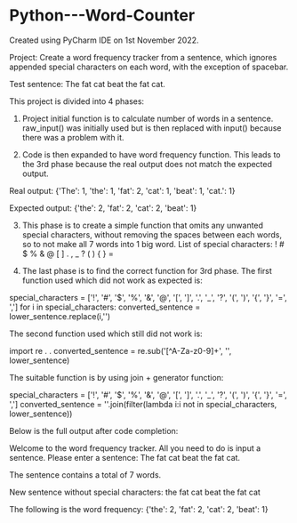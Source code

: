 # Python---Word-Counter
Created using PyCharm IDE on 1st November 2022.

Project: Create a word frequency tracker from a sentence, which ignores appended special characters on each word, with the exception of spacebar.

Test sentence: The fat cat beat the fat cat.

This project is divided into 4 phases:
1. Project initial function is to calculate number of words in a sentence. raw_input() was initially used but is then replaced with input() because there was a problem with it.

2. Code is then expanded to have word frequency function. This leads to the 3rd phase because the real output does not match the expected output.

  Real output:
  {'The': 1, 'the': 1, 'fat': 2, 'cat': 1, 'beat': 1, 'cat.': 1}

  Expected output:
  {'the': 2, 'fat': 2, 'cat': 2, 'beat': 1}

3. This phase is to create a simple function that omits any unwanted special characters, without removing the spaces between each words, so to not make all 7 words into 1 big word.
List of special characters: ! # $ % & @ [ ] . , _ ? ( ) { } = 

4. The last phase is to find the correct function for 3rd phase. 
The first function used which did not work as expected is: 

  special_characters = ['!', '#', '$', '%', '&', '@', '[', ']', '.', '_', '?', '(', ')', '{', '}', '=', ',']
  for i in special_characters:
      converted_sentence = lower_sentence.replace(i,'')
    
The second function used which still did not work is:

  import re
  .
  .
  converted_sentence = re.sub('[^A-Za-z0-9]+', '', lower_sentence)

The suitable function is by using join + generator function:

  special_characters = ['!', '#', '$', '%', '&', '@', '[', ']', '.', '_', '?', '(', ')', '{', '}', '=', ',']
  converted_sentence = ''.join(filter(lambda i:i not in special_characters, lower_sentence))

Below is the full output after code completion:

  Welcome to the word frequency tracker. All you need to do is input a sentence.
  Please enter a sentence: The fat cat beat the fat cat.

  The sentence contains a total of 7 words.

  New sentence without special characters:  the fat cat beat the fat cat

  The following is the word frequency: 
  {'the': 2, 'fat': 2, 'cat': 2, 'beat': 1}
